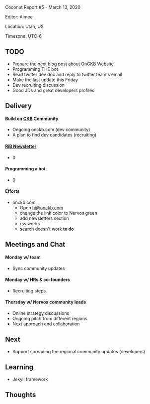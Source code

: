 Coconut Report #5 - March 13, 2020

Editor: Aimee

Location: Utah, US

Timezone: UTC-6

## TODO

- Prepare the next blog post about [OnCKB Website][onckb-website]
- Programming THE bot
- Read twitter dev doc and reply to twitter team's email
- Make the last update this Friday
- Dev recruiting discussion
- Good JDs and great developers profiles

## Delivery

#### Build on [CKB][ckb-github] Community

- Ongoing onckb.com (dev community)
- A plan to find dev candidates (recruiting)

#### [RiB Newsletter][rib-github]

- 0

#### Programming a bot

- 0

#### Efforts

- onckb.com
  - Open hi@onckb.com
  - change the link color to Nervos green
  - add newsletters section
  - rss works
  - search doesn't work **to do**

## Meetings and Chat

#### Monday w/ team

- Sync community updates

#### Monday w/ HRs & co-founders

- Recruiting steps

#### Thursday w/ Nervos community leads

- Online strategy discussions
- Ongoing pitch from different regions
- Next approach and collaboration

## Next

- Support spreading the regional community updates (developers)

## Learning

- Jekyll framework

## Thoughts



[ckb-github]: https://github.com/nervosnetwork/ckb
[rib-github]: https://github.com/rust-in-blockchain/Rust-in-Blockchain
[onckb-website]: https://www.onckb.com/

